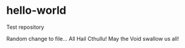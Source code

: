 # hello-world
Test repository

Random change to file...
All Hail Cthullu!
May the Void swallow us all!
